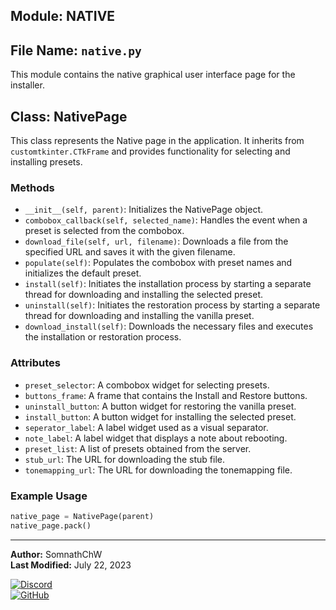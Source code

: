 ## Module: NATIVE
## File Name: `native.py`
This module contains the native graphical user interface page for the installer.

## Class: NativePage
This class represents the Native page in the application. It inherits from `customtkinter.CTkFrame` and provides functionality for selecting and installing presets.

### Methods
- `__init__(self, parent)`: Initializes the NativePage object.
- `combobox_callback(self, selected_name)`: Handles the event when a preset is selected from the combobox.
- `download_file(self, url, filename)`: Downloads a file from the specified URL and saves it with the given filename.
- `populate(self)`: Populates the combobox with preset names and initializes the default preset.
- `install(self)`: Initiates the installation process by starting a separate thread for downloading and installing the selected preset.
- `uninstall(self)`: Initiates the restoration process by starting a separate thread for downloading and installing the vanilla preset.
- `download_install(self)`: Downloads the necessary files and executes the installation or restoration process.

### Attributes
- `preset_selector`: A combobox widget for selecting presets.
- `buttons_frame`: A frame that contains the Install and Restore buttons.
- `uninstall_button`: A button widget for restoring the vanilla preset.
- `install_button`: A button widget for installing the selected preset.
- `seperator_label`: A label widget used as a visual separator.
- `note_label`: A label widget that displays a note about rebooting.
- `preset_list`: A list of presets obtained from the server.
- `stub_url`: The URL for downloading the stub file.
- `tonemapping_url`: The URL for downloading the tonemapping file.

### Example Usage
```python
native_page = NativePage(parent)
native_page.pack()
```


---
**Author:** SomnathChW  
**Last Modified:** July 22, 2023  

[![Discord](https://img.shields.io/badge/Join%20me%20on-Discord-7289DA?style=flat-square&logo=discord)](https://discord.com/users/753294480609902712)    
[![GitHub](https://img.shields.io/badge/Check%20out%20my-GitHub-181717?style=flat-square&logo=github)](https://github.com/SomnathChW)